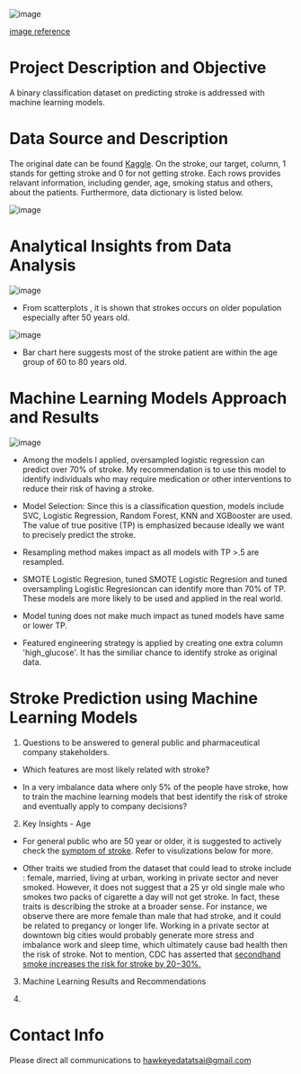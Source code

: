 
![image](https://user-images.githubusercontent.com/126204698/236042392-8184f68f-c2ad-4e97-b984-a6b83ccb56ae.png)

[image reference](https://insights.eisenhowerhealth.org/stroke-awareness-befast/)

# Project Description and Objective
A binary classification dataset on predicting stroke is addressed with machine learning models. 

# Data Source and Description
The original date can be found [Kaggle](https://www.kaggle.com/datasets/fedesoriano/stroke-prediction-dataset). On the stroke, our target, column, 1 stands for getting stroke and 0 for not getting stroke. Each rows provides relavant information, including gender, age, smoking status and others, about the patients. Furthermore, data dictionary is listed below.

![image](https://user-images.githubusercontent.com/126204698/236043392-b2cece0a-f62b-4fc3-af8a-a0ce7f47933b.png)

# Analytical Insights from Data Analysis

![image](https://user-images.githubusercontent.com/126204698/236043513-aadadc10-c72f-4ced-97d2-ccf2c35d0909.png)

- From scatterplots , it is shown that strokes occurs on older population especially after 50 years old.

![image](https://user-images.githubusercontent.com/126204698/236043575-9256e9b2-5427-4b2a-9298-c15c23675915.png)

- Bar chart here suggests most of the stroke patient are within the age group of 60 to 80 years old.

# Machine Learning Models Approach and Results

![image](https://user-images.githubusercontent.com/126204698/236104979-1cf31caf-67ac-4cb4-ab12-4042297f4444.png)

- Among the models I applied, oversampled logistic regression can predict over 70% of stroke. My recommendation is to use this model to identify individuals who may require medication or other interventions to reduce their risk of having a stroke.

- Model Selection: Since this is a classification question, models include SVC, Logistic Regression, Random Forest, KNN and XGBooster are used. The value of true positive (TP) is emphasized because ideally we want to precisely predict the stroke.

- Resampling method makes impact as all models with TP >.5 are resampled.

- SMOTE Logistic Regresion, tuned SMOTE Logistic Regresion and tuned oversampling Logistic Regresioncan can identify more than 70% of TP. These models are more likely to be used and applied in the real world.

- Model tuning does not make much impact as tuned models have same or lower TP.

- Featured engineering strategy is applied by creating one extra column 'high_glucose'. It has the similiar chance to identify stroke as original data.

# Stroke Prediction using Machine Learning Models

1. Questions to be answered to general public and pharmaceutical company stakeholders.

- Which features are most likely related with stroke?

- In a very imbalance data where only 5% of the people have stroke, how to train the machine learning models that best identify the risk of stroke and eventually apply to company decisions?

2. Key Insights - Age

- For general public who are 50 year or older, it is suggested to actively check the [symptom of stroke](https://www.cdc.gov/stroke/signs_symptoms.htm). Refer to visulizations below for more.
 


- Other traits we studied from the dataset that could lead to stroke include : female, married, living at urban, working in private sector and never smoked. However, it does not suggest that a 25 yr old single male who smokes two packs of cigarette a day will not get stroke. In fact, these traits is describing the stroke at a broader sense. For instance, we observe there are more female than male that had stroke, and it could be related to pregancy or longer life. Working in a private sector at downtown big cities would probably generate more stress and imbalance work and sleep time, which ultimately cause bad health then the risk of stroke. Not to mention, CDC has asserted that [secondhand smoke increases the risk for stroke by 20−30%.](https://www.cdc.gov/tobacco/campaign/tips/diseases/heart-disease-stroke.html#:~:text=Secondhand%20smoke%20increases%20the%20risk%20for%20stroke%20by,increase%20your%20risk%20of%20having%20a%20heart%20attack.)

3. Machine Learning Results and Recommendations



4. 



# Contact Info

Please direct all communications to hawkeyedatatsai@gmail.com
